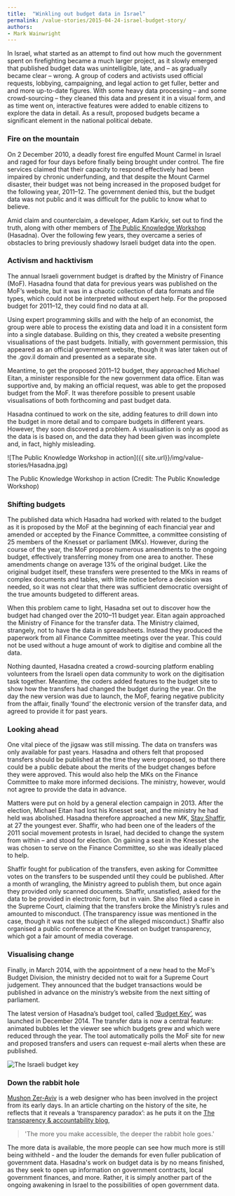 ```yaml
---
title:  "Winkling out budget data in Israel"
permalink: /value-stories/2015-04-24-israel-budget-story/
authors: 
- Mark Wainwright 
---
```


In Israel, what started as an attempt to find out how much the government spent on firefighting became a much larger project, as it slowly emerged that published budget data was unintelligible, late, and – as gradually became clear – wrong. A group of coders and activists used official requests, lobbying, campaigning, and legal action to get fuller, better and and more up-to-date figures. With some heavy data processing – and some crowd-sourcing – they cleaned this data and present it in a visual form, and as time went on, interactive features were added to enable citizens to explore the data in detail. As a result, proposed budgets became a significant element in the national political debate.

### Fire on the mountain

On 2 December 2010, a deadly forest fire engulfed Mount Carmel in Israel and raged for four days before finally being brought under control. The fire services claimed that their capacity to respond effectively had been impaired by chronic underfunding, and that despite the Mount Carmel disaster, their budget was not being increased in the proposed budget for the following year, 2011–12. The government denied this, but the budget data was not public and it was difficult for the public to know what to believe.

Amid claim and counterclaim, a developer, Adam Karkiv, set out to find the truth, along with other members of [The Public Knowledge Workshop](http://www.hasadna.org.il/en/) (Hasadna). Over the following few years, they overcame a series of obstacles to bring previously shadowy Israeli budget data into the open.

### Activism and hacktivism

The annual Israeli government budget is drafted by the Ministry of Finance (MoF). Hasadna found that data for previous years was published on the MoF’s website, but it was in a chaotic collection of data formats and file types, which could not be interpreted without expert help. For the proposed budget for 2011–12, they could find no data at all.

Using expert programming skills and with the help of an economist, the group were able to process the existing data and load it in a consistent form into a single database. Building on this, they created a website presenting visualisations of the past budgets. Initially, with government permission, this appeared as an official government website, though it was later taken out of the .gov.il domain and presented as a separate site.

Meantime, to get the proposed 2011–12 budget, they approached Michael Eitan, a minister responsible for the new government data office. Eitan was supportive and, by making an official request, was able to get the proposed budget from the MoF. It was therefore possible to present usable visualisations of both forthcoming and past budget data.

Hasadna continued to work on the site, adding features to drill down into the budget in more detail and to compare budgets in different years.  However, they soon discovered a problem. A visualisation is only as good as the data is is based on, and the data they had been given was incomplete and, in fact, highly misleading.

![The Public Knowledge Workshop in action]({{ site.url}}/img/value-stories/Hasadna.jpg)

The Public Knowledge Workshop in action (Credit: The Public Knowledge Workshop)

### Shifting budgets

The published data which Hasadna had worked with related to the budget as it is proposed by the MoF at the beginning of each financial year and amended or accepted by the Finance Committee, a committee consisting of 25 members of the Knesset or parliament (MKs). However, during the course of the year, the MoF propose numerous amendments to the ongoing budget, effectively transferring money from one area to another. These amendments change on average 13% of the original budget. Like the original budget itself, these transfers were presented to the MKs in reams of complex documents and tables, with little notice before a decision was needed, so it was not clear that there was sufficient democratic oversight of the true amounts budgeted to different areas.

When this problem came to light, Hasadna set out to discover how the budget had changed over the 2010–11 budget year. Eitan again approached the Ministry of Finance for the transfer data. The Ministry claimed, strangely, not to have the data in spreadsheets. Instead they produced the paperwork from all Finance Committee meetings over the year. This could not be used without a huge amount of work to digitise and combine all the data.

Nothing daunted, Hasadna created a crowd-sourcing platform enabling volunteers from the Israeli open data community to work on the digitisation task together. Meantime, the coders added features to the budget site to show how the transfers had changed the budget during the year. On the day the new version was due to launch, the MoF, fearing negative publicity from the affair, finally ‘found’ the electronic version of the transfer data, and agreed to provide it for past years.

### Looking ahead

One vital piece of the jigsaw was still missing. The data on transfers was only available for past years. Hasadna and others felt that proposed transfers should be published at the time they were proposed, so that there could be a public debate about the merits of the budget changes before they were approved. This would also help the MKs on the Finance Committee to make more informed decisions. The ministry, however, would not agree to provide the data in advance.

Matters were put on hold by a general election campaign in 2013. After the election, Michael Eitan had lost his Knesset seat, and the ministry he had held was abolished. Hasadna therefore approached a new MK, [Stav Shaffir](http://stavshaffir.co.il), at 27 the youngest ever. Shaffir, who had been one of the leaders of the 2011 social movement protests in Israel, had decided to change the system from within – and stood for election. On gaining a seat in the Knesset she was chosen to serve on the Finance Committee, so she was ideally placed to help.

Shaffir fought for publication of the transfers, even asking for Committee votes on the transfers to be suspended until they could be published. After a month of wrangling, the Ministry agreed to publish them, but once again they provided only scanned documents. Shaffir, unsatisfied, asked for the data to be provided in electronic form, but in vain. She also filed a case in the Supreme Court, claiming that the transfers broke the Ministry’s rules and amounted to misconduct. (The transparency issue was mentioned in the case, though it was not the subject of the alleged misconduct.) Shaffir also organised a public conference at the Knesset on budget transparency, which got a fair amount of media coverage.

### Visualising change

Finally, in March 2014, with the appointment of a new head to the MoF’s Budget Division, the ministry decided not to wait for a Supreme Court judgement. They announced that the budget transactions would be published in advance on the ministry’s website from the next sitting of parliament.

The latest version of Hasadna’s budget tool, called [‘Budget Key’](http://www.obudget.org/?forcetour=1#main//2014/en), was launched in December 2014. The transfer data is now a central feature: animated bubbles let the viewer see which budgets grew and which were reduced through the year. The tool automatically polls the MoF site for new and proposed transfers and users can request e-mail alerts when these are published.

![The Israeli budget key]({{site.url}}/img/value-stories/budget-key.png)

### Down the rabbit hole

[Mushon Zer-Aviv](http://mushon.com/) is a web designer who has been involved in the project from its early days. In an article charting on the history of the site, he reflects that it reveals a ‘transparency paradox’: as he puts it on the [The transparency & accountability blog](http://tech.transparency-initiative.org/follow-the-money-mushon-zer-aviv-the-keys-to-the-israeli-budget/),

>'The more you make accessible, the deeper the rabbit hole goes.' 


The more data is available, the more people can see how much more is still being withheld - and the louder the demands for even fuller publication of government data. Hasadna's work on budget data is by no means finished, as they seek to open up information on government contracts, local government finances, and more. Rather, it is simply another part of the ongoing awakening in Israel to the possibilities of open government data.


